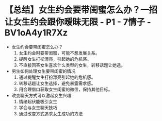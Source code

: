# 【总结】女生约会要带闺蜜怎么办？一招让女生约会跟你暧昧无限 - P1 - 7情子 - BV1oA4y1R7Xz

-   女生约会要带闺蜜怎么办？
    1.  女生约会时要带闺蜜，可能不想发展关系。
    2.  提醒女生打扮漂亮，引起她的危机感。
    3.  不直接回答女生喜欢什么类型的女生，转移话题让她选。
-   男生如何处理女生要带闺蜜的情况
    1.  通过提醒女生打扮漂亮引起她的危机感。
    2.  转移话题让女生选择，避免暴露需求感。
    3.  用合理借口获取女生闺蜜的微信，保持其他目标。
-   改变聊天方式可以激起女生兴趣
    1.  情绪起伏能吸引女生
    2.  学会与女生聊天技巧
    3.  通过改变方式追求女生成功的方法